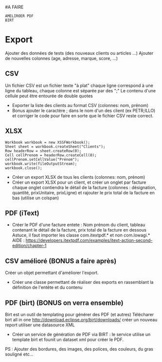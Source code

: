 #A FAIRE 

	AMELIROER PDF 
	BIRT

# Export

Ajouter des données de tests (des nouveaux clients ou articles ...)
Ajouter de nouvelles colonnes (age, adresse, marque, score, ...)

## CSV
Un fichier CSV est un fichier texte "à plat" chaque ligne correspond à une ligne du tableau, chaque colonne est séparée par des ";"
Le contenu d'une cellule peut être entourée de double quotes
* Exporter la liste des clients au format CSV (colonnes: nom, prénom)
* Bonus ajouter le caractère ; dans le nom d'un des client (ex PETR;ILLO) et corriger le code pour faire en sorte que le fichier CSV reste correct.

## XLSX
```
Workbook workbook = new XSSFWorkbook();
Sheet sheet = workbook.createSheet("Clients");
Row headerRow = sheet.createRow(0);
Cell cellPrenom = headerRow.createCell(0);
cellPrenom.setCellValue("Prénom");
workbook.write(fileOutputStream);
workbook.close();
```
* Créer un export XLSX de tous les clients (colonnes: nom, prénom)
* Créer un export XLSX pour un client, et créer un onglet par facture
    chaque onglet contiendra le détail de la facture (colonnes : désignation, quantité, prixUnitaire, prixLigne) et rajouter le prix total de la facture en bas (utilise un colspan)

## PDF (iText)
* Créer le PDF d'une facture entete : Nom prénom du client, tableau contenant le détail de la facture, prix total de la facture en dessous
Astuce, il faut importer les classe com.itextpdf.* et non com.lowagi.*
AIDE : https://developers.itextpdf.com/examples/itext-action-second-edition/chapter-1

## CSV amélioré (BONUS a faire après)
Créer un objet permettant d'améliorer l'export.
* Créer une classe permettant de réaliser des exports en rassemblant la définition de l'entête et du contenu

## PDF (birt) (BONUS on verra ensemble)
Birt est un outil de templating pour générer des PDF (et autres)
Télécharer birt all in one  http://download.eclipse.org/birt/downloads/
créer un nouveau report
utiliser une datasource XML
* Créer un service de génération de PDF via BIRT : le service utilise un template birt et founit un dataset xml pour créer le PDF.

PS :
Ajouter des bordures, des images, des polices, des couleurs, du gras souligné etc...

